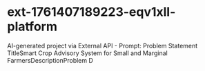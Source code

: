 # ext-1761407189223-eqv1xll-platform
AI-generated project via External API - Prompt: Problem Statement TitleSmart Crop Advisory System for Small and Marginal FarmersDescriptionProblem D
